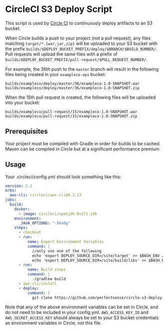 # CircleCI S3 Deploy Script

This script is used by [Circle CI](https://circleci.com/) to continuously deploy artifacts to an S3 bucket.

When Circle builds a push to your project (not a pull request), any files matching `target/*.{war,jar,zip}` will be uploaded to your S3 bucket with the prefix `builds/$DEPLOY_BUCKET_PREFIX/deploy/$BRANCH/$BUILD_NUMBER/`. Pull requests will upload the same files with a prefix of `builds/$DEPLOY_BUCKET_PREFIX/pull-request/$PULL_REQUEST_NUMBER/`.

For example, the 36th push to the `master` branch will result in the following files being created in your `exampleco-ops` bucket:

```
builds/exampleco/deploy/master/36/exampleco-1.0-SNAPSHOT.war
builds/exampleco/deploy/master/36/exampleco-1.0-SNAPSHOT.zip
```

When the 15th pull request is created, the following files will be uploaded into your bucket:
```
builds/exampleco/pull-request/15/exampleco-1.0-SNAPSHOT.war
builds/exampleco/pull-request/15/exampleco-1.0-SNAPSHOT.zip
```

## Prerequisites

Your project must be compiled with Gradle in order for builds to be cached. Maven can be compiled 
in Circle but at a significant performance premium.

## Usage

Your .circleci/config.yml should look something like this:

```yaml
version: 2.1
orbs:
  aws-cli: circleci/aws-cli@0.1.13
jobs:
  build:
    docker:
      - image: circleci/openjdk:8u171-jdk
    environment:
      _JAVA_OPTIONS: "-Xmx6g"
    steps:
      - checkout
      - run:
          name: Export Environment Variables
          command: |
            //only use one of the following
            echo 'export DEPLOY_SOURCE_DIR=/site/target' >> $BASH_ENV //maven
            echo 'export DEPLOY_SOURCE_DIR=/site/build/libs' >> $BASH_ENV //gradle            
      - run:
          name: Build steps
          command: |
            ./gradlew build
      - aws-cli/install
      - deploy:
          command: |
            git clone https://github.com/perfectsense/circle-s3-deploy.git && ./circle-s3-deploy/deploy.sh
```

Note that any of the above environment variables can be set in Circle, and do not need to be included in your config.yml. `AWS_ACCESS_KEY_ID` and `AWS_SECRET_ACCESS_KEY` should always be set to your S3 bucket credentials as environment variables in Circle, not this file.
